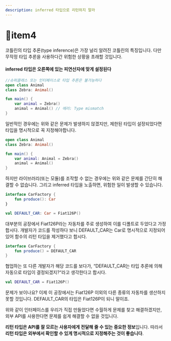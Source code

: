 ```yaml
---
description: inferred 타입으로 리턴하지 말라
---
```


# item4

코틀린의 타입 추론(type inference)은 가장 널리 알려진 코틀린의 특징입니다. 다만 무작정 타입 추론을 사용하다간 위험한 상황을 초래할 것입니다.

#### inferred 타입은 오른쪽에 있는 피연산자에 맞게 설정된다

```kotlin
//슈퍼클래스 또는 인터페이스로 타입 추론은 불가능하다
open class Animal
class Zebra: Animal()

fun main() {
	var animal = Zebra()
	animal = Animal() // 에러: Type mismatch
}
```

일반적인 경우에는 위와 같은 문제가 발생하지 않겠지만, 제한된 타입이 설정되었다면 타입을 명시적으로 꼭 지정해야합니다.

```kotlin
open class Animal
class Zebra: Animal()

fun main() {
	var animal: Animal = Zebra()
	animal = Animal() 
}
```

하지만 라이브러리(또는 모듈)를 조작할 수 없는 경우에는 위와 같은 문제를 간단히 해결할 수 없습니다. 그리고 inferred 타입을 노출하면, 위험한 일이 발생할 수 있습니다.

```kotlin
interface CarFactory {
	fun produce(): Car
}

val DEFAULT_CAR: Car = Fiat126P()
```

대부분의 공장에서 Fiat126P라는 자동차를 주로 생성하여 이를 디폴트로 두었다고 가정합시다. 개발자가 코드를 작성하다 보니 DEFAULT\_CAR는 Car로 명시적으로 지정되어 있어 함수의 리턴 타입을 제거했다고 합시다.

```kotlin
interface CarFactory {
	fun produce() = DEFAULT_CAR
}
```

협업하는 또 다른 개발자가 해당 코드를 보다가, “DEFAULT\_CAR는 타입 추론에 의해 자동으로 타입이 결정되겠지?“라고 생각한다고 합시다.

```kotlin
val DEFAULT_CAR = Fiat126P()
```

문제가 보이나요? 이제 이 공장에서는 Fiat126P 이외의 다른 종류의 자동차를 생산하지 못할 것입니다. DEFAULT\_CAR의 타입은 Fiat126P이 되니 말이죠.

위와 같이 인터페이스를 우리가 직접 만들었다면 수월하게 문제를 찾고 해결하겠지만, 외부 API를 사용한다면 문제를 쉽게 해결할 수 없을 것입니다.

**리턴 타입은 API를 잘 모르는 사용자에게 전달해 줄 수 있는 중요한 정보**입니다. 따라서 **리턴 타입은 외부에서 확인할 수 있게 명시적으로 지정해주는 것이 좋습니다**.
